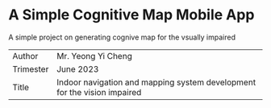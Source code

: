 # A Simple Cognitive Map Mobile App

A simple project on generating cognive map for the vsually impaired

|||
|---|---|
|Author| Mr. Yeong Yi Cheng|
| Trimester | June 2023|
|Title|Indoor navigation and mapping system development for the vision impaired|


